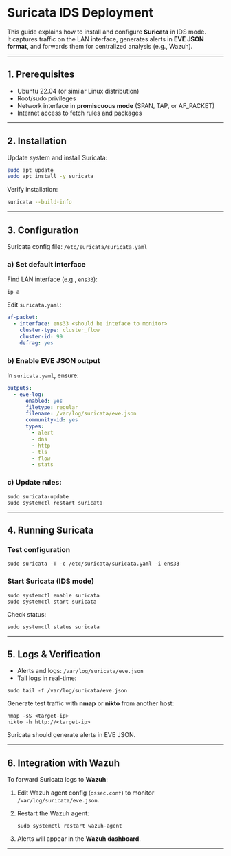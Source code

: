 # Suricata IDS Deployment

This guide explains how to install and configure **Suricata** in IDS mode.  
It captures traffic on the LAN interface, generates alerts in **EVE JSON format**, and forwards them for centralized analysis (e.g., Wazuh).

---

## 1. Prerequisites
- Ubuntu 22.04 (or similar Linux distribution)
- Root/sudo privileges
- Network interface in **promiscuous mode** (SPAN, TAP, or AF_PACKET)
- Internet access to fetch rules and packages

---

## 2. Installation

Update system and install Suricata:
```bash
sudo apt update
sudo apt install -y suricata
````

Verify installation:

```bash
suricata --build-info
```

---

## 3. Configuration

Suricata config file: `/etc/suricata/suricata.yaml`

### a) Set default interface

Find LAN interface (e.g., `ens33`):

```
ip a
```

Edit `suricata.yaml`:

```yaml
af-packet:
  - interface: ens33 <should be inteface to monitor>
    cluster-type: cluster_flow
    cluster-id: 99
    defrag: yes
```

### b) Enable EVE JSON output

In `suricata.yaml`, ensure:

```yaml
outputs:
  - eve-log:
      enabled: yes
      filetype: regular
      filename: /var/log/suricata/eve.json
      community-id: yes
      types:
        - alert
        - dns
        - http
        - tls
        - flow
        - stats
```
### c) Update rules:

```
sudo suricata-update
sudo systemctl restart suricata
```

---

## 4. Running Suricata

### Test configuration

```
sudo suricata -T -c /etc/suricata/suricata.yaml -i ens33
```

### Start Suricata (IDS mode)

```
sudo systemctl enable suricata
sudo systemctl start suricata
```

Check status:

```
sudo systemctl status suricata
```

---

## 5. Logs & Verification

* Alerts and logs: `/var/log/suricata/eve.json`
* Tail logs in real-time:

```
sudo tail -f /var/log/suricata/eve.json
```

Generate test traffic with **nmap** or **nikto** from another host:

```
nmap -sS <target-ip>
nikto -h http://<target-ip>
```

Suricata should generate alerts in EVE JSON.

---

## 6. Integration with Wazuh 

To forward Suricata logs to **Wazuh**:

1. Edit Wazuh agent config (`ossec.conf`) to monitor `/var/log/suricata/eve.json`.
2. Restart the Wazuh agent:

   ```
   sudo systemctl restart wazuh-agent
   ```
3. Alerts will appear in the **Wazuh dashboard**.

---

